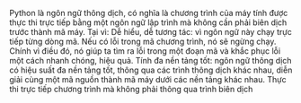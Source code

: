 Python là ngôn ngữ thông dịch, có nghĩa là chương trình của máy tính được thực thi trực tiếp bằng một ngôn ngữ lập trình mà không cần phải biên dịch trước thành mã máy. Tại vì:
Dễ hiểu, dễ tương tác: vì ngôn ngữ này chạy trực tiếp từng dòng mã. Nếu có lỗi trong mã chương trình, nó sẽ ngừng chạy. Chính vì điều đó, nó giúp ta tìm ra lỗi trong một đoạn mã và khắc phục lỗi một cách nhanh chóng, hiệu quả.
Tính đa nền tảng tốt: ngôn ngữ thông dịch có hiệu suất đa nền tảng tốt, thông qua các trình thông dịch khác nhau, diễn giải cùng một mã nguồn thành mã máy dưới các nền tảng khác nhau.
Thực thi trực tiếp chương trình mà không phải thông qua trình biên dịch